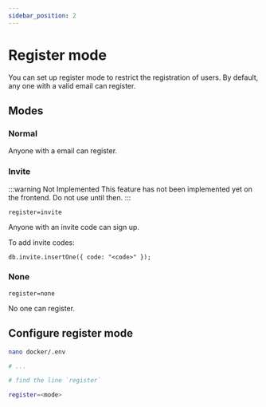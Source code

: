 ```yaml
---
sidebar_position: 2
---
```


# Register mode

You can set up register mode to restrict the registration of users. By default, any one with a valid email can register.

## Modes

### Normal

Anyone with a email can register.

### Invite

:::warning Not Implemented
This feature has not been implemented yet on the frontend. Do not use until then.
:::

`register=invite`

Anyone with an invite code can sign up.

To add invite codes:

```mongodb
db.invite.insertOne({ code: "<code>" });
```

### None

`register=none`

No one can register.

## Configure register mode

```bash
nano docker/.env
```

```bash title=docker/.env
# ...

# find the line `register`

register=<mode>
```

